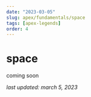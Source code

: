 ```yaml
---
date: "2023-03-05"
slug: apex/fundamentals/space
tags: [apex-legends]
order: 4
---
```


# space

coming soon

*last updated: march 5, 2023*
